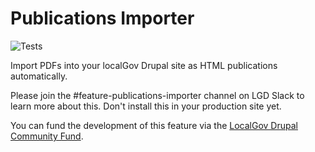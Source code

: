 # Publications Importer

![Tests](https://github.com/localgovdrupal/localgov_publications_importer/actions/workflows/test.yml/badge.svg)

Import PDFs into your localGov Drupal site as HTML publications automatically.

Please join the #feature-publications-importer channel on LGD Slack to learn more about this.
Don't install this in your production site yet.

You can fund the development of this feature via the [LocalGov Drupal Community Fund](https://localgovdrupal.org/products/community-fund/pdf-import-discovery).
